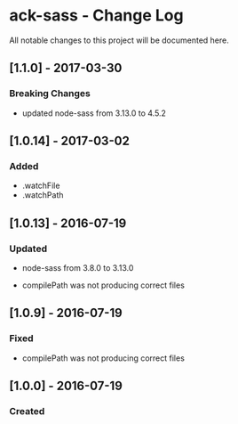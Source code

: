 # ack-sass - Change Log
All notable changes to this project will be documented here.

## [1.1.0] - 2017-03-30
### Breaking Changes
- updated node-sass from 3.13.0 to 4.5.2

## [1.0.14] - 2017-03-02
### Added
- .watchFile
- .watchPath

## [1.0.13] - 2016-07-19
### Updated
- node-sass from 3.8.0 to 3.13.0

- compilePath was not producing correct files
## [1.0.9] - 2016-07-19
### Fixed
- compilePath was not producing correct files

## [1.0.0] - 2016-07-19
### Created
